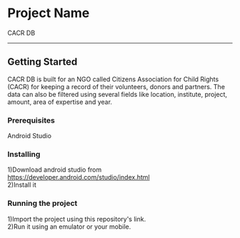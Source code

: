 # Project Name
CACR DB<hr>
## Getting Started
CACR DB is built for an NGO called Citizens Association for Child Rights (CACR) for keeping a record of their volunteers, donors and partners. The data can also be filtered using several fields like location, institute, project, amount, area of expertise and year.
### Prerequisites
Android Studio
### Installing
1)Download android studio from https://developer.android.com/studio/index.html<br>2)Install it
### Running the project
1)Import the project using this repository's link.<br>2)Run it using an emulator or your mobile.
